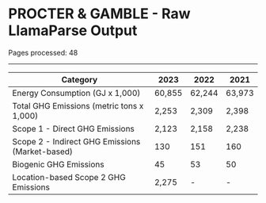 # PROCTER & GAMBLE - Raw LlamaParse Output

Pages processed: 48

---

| Category                                   | 2023   | 2022   | 2021   |
|--------------------------------------------|--------|--------|--------|
| Energy Consumption (GJ x 1,000)           | 60,855 | 62,244 | 63,973 |
| Total GHG Emissions (metric tons x 1,000) | 2,253  | 2,309  | 2,398  |
| Scope 1 - Direct GHG Emissions             | 2,123  | 2,158  | 2,238  |
| Scope 2 - Indirect GHG Emissions (Market-based) | 130    | 151    | 160    |
| Biogenic GHG Emissions                      | 45     | 53     | 50     |
| Location-based Scope 2 GHG Emissions       | 2,275  | -      | -      |